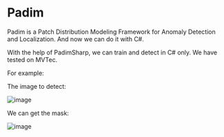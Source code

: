 # Padim

Padim is a Patch Distribution Modeling Framework for Anomaly Detection and Localization. And now we can do it with C#.

With the help of PadimSharp, we can train and detect in C# only.
We have tested on MVTec. 

For example:


The image to detect:

![image](https://github.com/user-attachments/assets/27a1c6b3-b7ee-499a-a325-56fa6745be81)

We can get the mask:

![image](https://github.com/user-attachments/assets/f4a2ee58-01e1-4903-9619-16837550a605)

